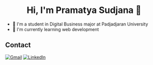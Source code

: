<h1 align=center>Hi, I'm Pramatya Sudjana 👋</h1> 

* 🏫 I'm a student in Digital Business major at Padjadjaran University<br>
* 🌱 I'm currently learning web development<br>

## Contact
[![Gmail](https://img.shields.io/badge/Gmail-D14836?logo=gmail&logoColor=white)](mailto:prama.sudjana@gmail.com)
[![LinkedIn](https://custom-icon-badges.demolab.com/badge/LinkedIn-0A66C2?logo=linkedin-white&logoColor=fff)](https://www.linkedin.com/in/pramatya-sudjana/)
